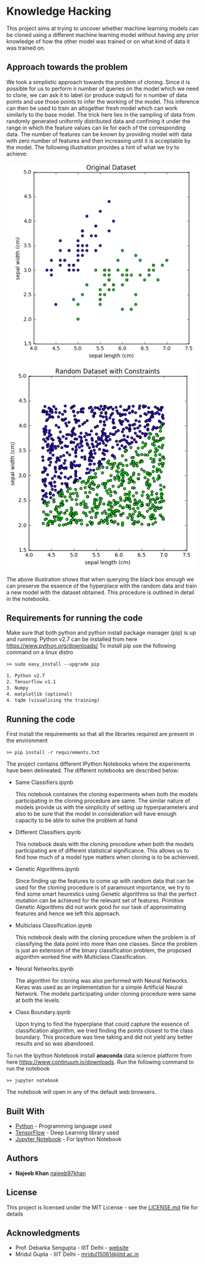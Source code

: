 # Knowledge Hacking
This project aims at trying to uncover whether machine learning models can be cloned using a different machine learning model without having any prior knowledge of how the other model was trained or on what kind of data it was trained on.

## Approach towards the problem
We took a simplistic approach towards the problem of cloning. Since it is possible for us to perform n number of queries on the model which we need to clone, we can ask it to label (or produce output) for n number of data points and use those points to infer the working of the model. This inference can then be used to train an altogether fresh model which can work similarly to the base model. The trick here lies in the sampling of data from randomly generated uniformly distributed data and confining it under the range in which the feature values can lie for each of the corresponding data. The number of features can be known by providing model with data with zero number of features and then increasing until it is acceptable by the model. The following illustration provides a hint of what we try to achieve:


![Original Iris](images/original_iris.png)
![Constrained Iris](images/constrained_iris.png)


The above illustration shows that when querying the black box enough we can preserve the essence of the hyperplace with the random data and train a new model with the dataset obtained. This procedure is outlined in detail in the notebooks.

## Requirements for running the code
Make sure that both python and python install package manager (pip) is up and running. 
Python v2.7 can be installed from here https://www.python.org/downloads/
To install pip use the following command on a linux distro
```
>> sudo easy_install --upgrade pip
```
```
1. Python v2.7
2. Tensorflow v1.1
3. Numpy
4. matplotlib (optional)
4. tqdm (visualising the training)
```

## Running the code
First install the requirements so that all the libraries required are present in the environment
```
>> pip install -r requirements.txt
```

The project contains different IPython Notebooks where the experiments have been delineated. The different notebooks are described below:

* Same Classifiers.ipynb

	This notebook containes the cloning experiments when both the models participating in the cloning procedure are same. 
	The similar nature of models provide us with the simplicity of setting up hyperparameters and also to be sure that the model in consideration will have enough capacity to be able to solve the problem at hand


* Different Classifiers.ipynb

	This notebook deals with the cloning procedure when both the models participating are of different statistical significance. This allows us to find how much of a model type matters when cloning is to be achienved.


* Genetic Algorithms.ipynb

    Since finding up the features to come up with random data that can be used for the cloning procedure is of paramount importance, we try to find some smart heurestics using Genetic algorithms so that the perfect mutation can be achieved for the relevant set of features. Primitive Genetic Algorithms did not work good for our task of approximating features and hence we left this approach.

* Multiclass Classification.ipynb

	This notebook deals with the cloning procedure when the problem is of classifying the data point into more than one classes. Since the problem is just an extension of the binary classification problem, the proposed algorithm worked fine with Multiclass Classification.


* Neural Networks.ipynb

    The algorithm for cloning was also performed with Neural Networks. Keras was used as an implementation for a simple Artificial Neural Network. The models participating under cloning procedure were same at both the levels.


* Class Boundary.ipynb

	Upon trying to find the hyperplane that could capture the essence of classification algorithm, we tried finding the points closest to the class boundary. This procedure was time taking and did not yield any better results and so was abandoned.


To run the Ipython Notebook install **anaconda** data science platform from here https://www.continuum.io/downloads.
Run the following command to run the notebook
```
>> jupyter notebook
```
The notebook will open in any of the default web browsers.

## Built With

* [Python](https://www.python.org/) - Programming language used
* [TensorFlow](https://www.tensorflow.org//) - Deep Learning library used
* [Jupyter Notebook](http://jupyter.org/) - For Ipython Notebook


## Authors

* **Najeeb Khan** [najeeb97khan](https://github.com/najeeb97khan)


## License

This project is licensed under the MIT License - see the [LICENSE.md](LICENSE.md) file for details

## Acknowledgments

* Prof. Debarka Sengupta - IIIT Delhi - [website](https://www.debarka.com)
* Mridul Gupta - IIIT Delhi - [mridul15061@iiitd.ac.in](mridul15061@iiitd.ac.in)

